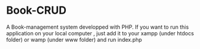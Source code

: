 # Book-CRUD
 A Book-management system developped with PHP. If you want to run this application on your local computer , just add it to your xampp (under htdocs folder) or wamp (under www folder) and run index.php 
